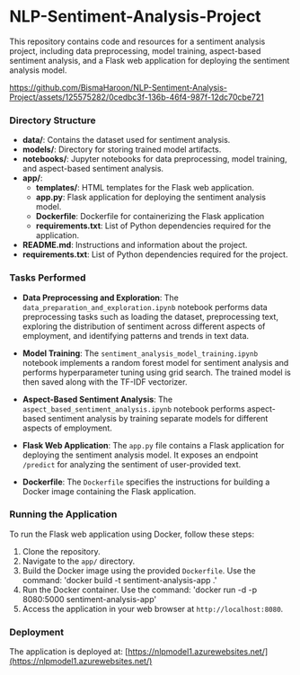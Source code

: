 # NLP-Sentiment-Analysis-Project
This repository contains code and resources for a sentiment analysis project, including data preprocessing, model training, aspect-based sentiment analysis, and a Flask web application for deploying the sentiment analysis model.


https://github.com/BismaHaroon/NLP-Sentiment-Analysis-Project/assets/125575282/0cedbc3f-136b-46f4-987f-12dc70cbe721




### Directory Structure

- **data/**: Contains the dataset used for sentiment analysis.
- **models/**: Directory for storing trained model artifacts.
- **notebooks/**: Jupyter notebooks for data preprocessing, model training, and aspect-based sentiment analysis.
- **app/**:
  - **templates/**: HTML templates for the Flask web application.
  - **app.py**: Flask application for deploying the sentiment analysis model.
  - **Dockerfile**: Dockerfile for containerizing the Flask application
  - **requirements.txt**: List of Python dependencies required for the application.
- **README.md**: Instructions and information about the project.
- **requirements.txt**: List of Python dependencies required for the project.

### Tasks Performed

- **Data Preprocessing and Exploration**: The `data_preparation_and_exploration.ipynb` notebook performs data preprocessing tasks such as loading the dataset, preprocessing text, exploring the distribution of sentiment across different aspects of employment, and identifying patterns and trends in text data.

- **Model Training**: The `sentiment_analysis_model_training.ipynb` notebook implements a random forest model for sentiment analysis and performs hyperparameter tuning using grid search. The trained model is then saved along with the TF-IDF vectorizer.

- **Aspect-Based Sentiment Analysis**: The `aspect_based_sentiment_analysis.ipynb` notebook performs aspect-based sentiment analysis by training separate models for different aspects of employment.

- **Flask Web Application**: The `app.py` file contains a Flask application for deploying the sentiment analysis model. It exposes an endpoint `/predict` for analyzing the sentiment of user-provided text.

- **Dockerfile**: The `Dockerfile` specifies the instructions for building a Docker image containing the Flask application.

### Running the Application

To run the Flask web application using Docker, follow these steps:

1. Clone the repository.
2. Navigate to the `app/` directory.
3. Build the Docker image using the provided `Dockerfile`. Use the command: 'docker build -t sentiment-analysis-app .'
4. Run the Docker container. Use the command: 'docker run -d -p 8080:5000 sentiment-analysis-app'
5. Access the application in your web browser at `http://localhost:8080`.

### Deployment
The application is deployed at: [https://nlpmodel1.azurewebsites.net/](https://nlpmodel1.azurewebsites.net/)


